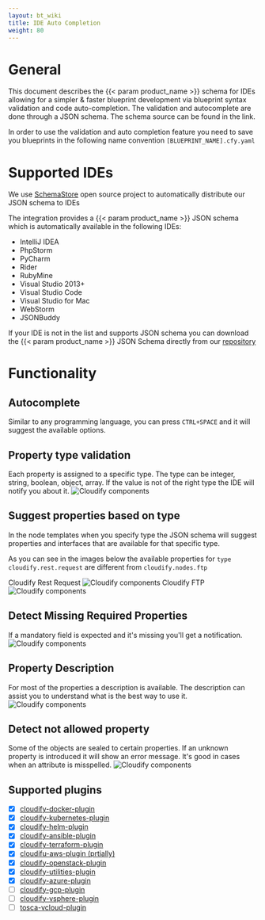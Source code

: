 ```yaml
---
layout: bt_wiki
title: IDE Auto Completion
weight: 80
---
```


# General
This document describes the {{< param product_name >}} schema for IDEs allowing for a simpler & faster blueprint development via blueprint syntax validation and code auto-completion. 
The validation and autocomplete are done through a JSON schema. The schema source can be found in the link.

In order to use the validation and auto completion feature you need to save you blueprints in the following name convention `[BLUEPRINT_NAME].cfy.yaml`

# Supported IDEs
We use [SchemaStore](http://www.schemastore.org/json/) open source project to automatically distribute our JSON schema to IDEs

The integration provides a {{< param product_name >}} JSON schema which is automatically available in the following IDEs:

- IntelliJ IDEA
- PhpStorm
- PyCharm
- Rider
- RubyMine
- Visual Studio 2013+
- Visual Studio Code
- Visual Studio for Mac
- WebStorm
- JSONBuddy

If your IDE is not in the list and supports JSON schema you can download the {{< param product_name >}} JSON Schema directly from our [repository](https://github.com/cloudify-cosmo/cloudify-dsl-schema)
   
# Functionality
## Autocomplete
Similar to any programming language, you can press `CTRL+SPACE` and it will suggest the available options.

## Property type validation
Each property is assigned to a specific type. The type can be integer, string, boolean, object, array. If the value is not of the right type the IDE will notify you about it.
![Cloudify components]( /images/blueprint/ide_autocomplete/wrong_property_type.png )
## Suggest properties based on type
In the node templates when you specify type the JSON schema will suggest properties and interfaces that are available for that specific type.

As you can see in the images below the available properties for `type cloudify.rest.request` are different from `cloudify.nodes.ftp`

Cloudify Rest Request
![Cloudify components]( /images/blueprint/ide_autocomplete/properties_rest_request.png )
Cloudify FTP
![Cloudify components]( /images/blueprint/ide_autocomplete/properties_ftp.png )

## Detect Missing Required Properties
If a mandatory field is expected and it's missing you'll get a notification.
![Cloudify components]( /images/blueprint/ide_autocomplete/property_missing.png )

## Property Description
For most of the properties a description is available. The description can assist you to understand what is the best way to use it.
![Cloudify components]( /images/blueprint/ide_autocomplete/property_description.png )

## Detect not allowed property
Some of the objects are sealed to certain properties. If an unknown property is introduced it will show an error message. It's good in cases when an attribute is misspelled.
![Cloudify components]( /images/blueprint/ide_autocomplete/property_not_allowed.png )
 
## Supported plugins
- [x] [cloudify-docker-plugin](https://github.com/cloudify-cosmo/cloudify-docker-plugin)
- [x] [cloudify-kubernetes-plugin](https://github.com/cloudify-cosmo/cloudify-kubernetes-plugin)
- [x] [cloudify-helm-plugin](https://github.com/cloudify-incubator/cloudify-helm-plugin)
- [x] [cloudify-ansible-plugin](https://github.com/cloudify-cosmo/cloudify-ansible-plugin)
- [x] [cloudify-terraform-plugin](https://github.com/cloudify-cosmo/cloudify-terraform-plugin)
- [x] [cloudifu-aws-plugin (prtially)](https://github.com/cloudify-cosmo/cloudify-aws-plugin)
- [x] [cloudify-openstack-plugin](https://github.com/cloudify-cosmo/cloudify-openstack-plugin)
- [x] [cloudify-utilities-plugin](https://github.com/cloudify-incubator/cloudify-utilities-plugin)
- [x] [cloudify-azure-plugin](https://github.com/cloudify-cosmo/cloudify-azure-plugin)
- [ ] [cloudify-gcp-plugin](https://github.com/cloudify-cosmo/cloudify-gcp-plugin)
- [ ] [cloudify-vsphere-plugin](https://github.com/cloudify-cosmo/cloudify-vsphere-plugin)
- [ ] [tosca-vcloud-plugin](https://github.com/cloudify-cosmo/tosca-vcloud-plugin)
